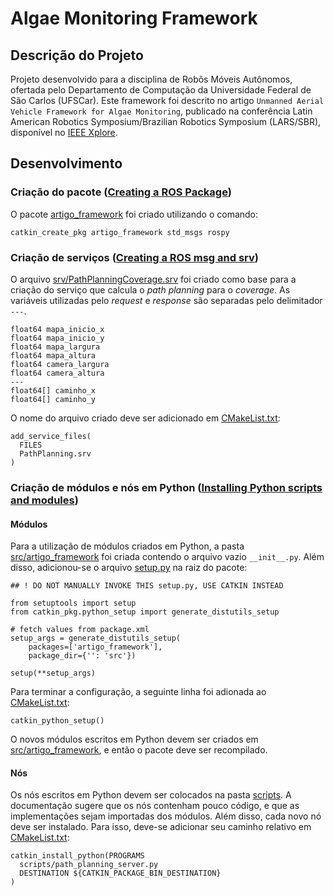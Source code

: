 # Algae Monitoring Framework

## Descrição do Projeto
Projeto desenvolvido para a disciplina de Robôs Móveis Autônomos, ofertada pelo Departamento de Computação da Universidade Federal de São Carlos (UFSCar). Este framework foi descrito no artigo `Unmanned Aerial Vehicle Framework for Algae Monitoring`, publicado na conferência Latin American Robotics Symposium/Brazilian Robotics Symposium (LARS/SBR), disponível no [IEEE Xplore](https://ieeexplore.ieee.org/document/9605379).

## Desenvolvimento

### Criação do pacote ([Creating a ROS Package][criar_pacote])
O pacote [artigo_framework][artigo_framework] foi criado utilizando o comando:

	catkin_create_pkg artigo_framework std_msgs rospy

### Criação de serviços ([Creating a ROS msg and srv][criar_servico])
O arquivo [srv/PathPlanningCoverage.srv][path_planning_coverage] foi criado como base para a criação do serviço que calcula o _path planning_ para o _coverage_. As variáveis utilizadas pelo _request_ e _response_ são separadas pelo delimitador `---`.

	float64 mapa_inicio_x
	float64 mapa_inicio_y
	float64 mapa_largura
	float64 mapa_altura
	float64 camera_largura
	float64 camera_altura
	---
	float64[] caminho_x
	float64[] caminho_y

O nome do arquivo criado deve ser adicionado em [CMakeList.txt][CMakeList_pacote]:

	add_service_files(
	  FILES
	  PathPlanning.srv
	)

### Criação de módulos e nós em Python ([Installing Python scripts and modules][modulos_python])
#### Módulos
Para a utilização de módulos criados em Python, a pasta [src/artigo_framework][src] foi criada contendo o arquivo vazio `__init__.py`. Além disso, adicionou-se o arquivo [setup.py][setup] na raiz do pacote:

	## ! DO NOT MANUALLY INVOKE THIS setup.py, USE CATKIN INSTEAD

	from setuptools import setup
	from catkin_pkg.python_setup import generate_distutils_setup

	# fetch values from package.xml
	setup_args = generate_distutils_setup(
	    packages=['artigo_framework'],
	    package_dir={'': 'src'})

	setup(**setup_args)

Para terminar a configuração, a seguinte linha foi adionada ao [CMakeList.txt][CMakeList_pacote]:

	catkin_python_setup()

O novos módulos escritos em Python devem ser criados em [src/artigo_framework][src], e então o pacote deve ser recompilado.

#### Nós
Os nós escritos em Python devem ser colocados na pasta [scripts][scripts]. A documentação sugere que os nós contenham pouco código, e que as implementações sejam importadas dos módulos. Além disso, cada novo nó deve ser instalado. Para isso, deve-se adicionar seu caminho relativo em [CMakeList.txt][CMakeList_pacote]:

	catkin_install_python(PROGRAMS
	  scripts/path_planning_server.py
	  DESTINATION ${CATKIN_PACKAGE_BIN_DESTINATION}
	)

[artigo_framework]: <https://github.com/Igz72/artigo_framework>
[CMakeList_pacote]: <https://github.com/Igz72/artigo_framework/blob/main/CMakeLists.txt>
[path_planning_coverage]: <https://github.com/Igz72/artigo_framework/blob/main/srv/PathPlanningCoverage.srv>
[src]: <https://github.com/Igz72/artigo_framework/tree/main/src/artigo_framework>
[setup]: <https://github.com/Igz72/artigo_framework/blob/main/setup.py>
[scripts]: <https://github.com/Igz72/artigo_framework/tree/main/scripts>

[criar_pacote]: <http://wiki.ros.org/ROS/Tutorials/CreatingPackage>
[criar_servico]: <http://wiki.ros.org/ROS/Tutorials/CreatingMsgAndSrv>
[modulos_python]: <http://docs.ros.org/en/api/catkin/html/howto/format2/installing_python.html#installing-python-scripts-and-modules>
